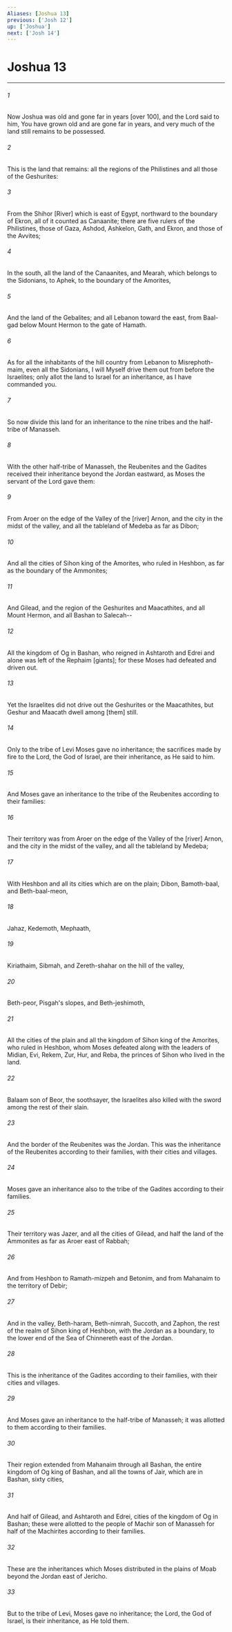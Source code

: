 ```yaml
---
Aliases: [Joshua 13]
previous: ['Josh 12']
up: ['Joshua']
next: ['Josh 14']
---
```

# Joshua 13

***

###### 1 

Now Joshua was old and gone far in years [over 100], and the Lord said to him, You have grown old and are gone far in years, and very much of the land still remains to be possessed. 

###### 2 

This is the land that remains: all the regions of the Philistines and all those of the Geshurites: 

###### 3 

From the Shihor [River] which is east of Egypt, northward to the boundary of Ekron, all of it counted as Canaanite; there are five rulers of the Philistines, those of Gaza, Ashdod, Ashkelon, Gath, and Ekron, and those of the Avvites; 

###### 4 

In the south, all the land of the Canaanites, and Mearah, which belongs to the Sidonians, to Aphek, to the boundary of the Amorites, 

###### 5 

And the land of the Gebalites; and all Lebanon toward the east, from Baal-gad below Mount Hermon to the gate of Hamath. 

###### 6 

As for all the inhabitants of the hill country from Lebanon to Misrephoth-maim, even all the Sidonians, I will Myself drive them out from before the Israelites; only allot the land to Israel for an inheritance, as I have commanded you. 

###### 7 

So now divide this land for an inheritance to the nine tribes and the half-tribe of Manasseh. 

###### 8 

With the other half-tribe of Manasseh, the Reubenites and the Gadites received their inheritance beyond the Jordan eastward, as Moses the servant of the Lord gave them: 

###### 9 

From Aroer on the edge of the Valley of the [river] Arnon, and the city in the midst of the valley, and all the tableland of Medeba as far as Dibon; 

###### 10 

And all the cities of Sihon king of the Amorites, who ruled in Heshbon, as far as the boundary of the Ammonites; 

###### 11 

And Gilead, and the region of the Geshurites and Maacathites, and all Mount Hermon, and all Bashan to Salecah-- 

###### 12 

All the kingdom of Og in Bashan, who reigned in Ashtaroth and Edrei and alone was left of the Rephaim [giants]; for these Moses had defeated and driven out. 

###### 13 

Yet the Israelites did not drive out the Geshurites or the Maacathites, but Geshur and Maacath dwell among [them] still. 

###### 14 

Only to the tribe of Levi Moses gave no inheritance; the sacrifices made by fire to the Lord, the God of Israel, are their inheritance, as He said to him. 

###### 15 

And Moses gave an inheritance to the tribe of the Reubenites according to their families: 

###### 16 

Their territory was from Aroer on the edge of the Valley of the [river] Arnon, and the city in the midst of the valley, and all the tableland by Medeba; 

###### 17 

With Heshbon and all its cities which are on the plain; Dibon, Bamoth-baal, and Beth-baal-meon, 

###### 18 

Jahaz, Kedemoth, Mephaath, 

###### 19 

Kiriathaim, Sibmah, and Zereth-shahar on the hill of the valley, 

###### 20 

Beth-peor, Pisgah's slopes, and Beth-jeshimoth, 

###### 21 

All the cities of the plain and all the kingdom of Sihon king of the Amorites, who ruled in Heshbon, whom Moses defeated along with the leaders of Midian, Evi, Rekem, Zur, Hur, and Reba, the princes of Sihon who lived in the land. 

###### 22 

Balaam son of Beor, the soothsayer, the Israelites also killed with the sword among the rest of their slain. 

###### 23 

And the border of the Reubenites was the Jordan. This was the inheritance of the Reubenites according to their families, with their cities and villages. 

###### 24 

Moses gave an inheritance also to the tribe of the Gadites according to their families. 

###### 25 

Their territory was Jazer, and all the cities of Gilead, and half the land of the Ammonites as far as Aroer east of Rabbah; 

###### 26 

And from Heshbon to Ramath-mizpeh and Betonim, and from Mahanaim to the territory of Debir; 

###### 27 

And in the valley, Beth-haram, Beth-nimrah, Succoth, and Zaphon, the rest of the realm of Sihon king of Heshbon, with the Jordan as a boundary, to the lower end of the Sea of Chinnereth east of the Jordan. 

###### 28 

This is the inheritance of the Gadites according to their families, with their cities and villages. 

###### 29 

And Moses gave an inheritance to the half-tribe of Manasseh; it was allotted to them according to their families. 

###### 30 

Their region extended from Mahanaim through all Bashan, the entire kingdom of Og king of Bashan, and all the towns of Jair, which are in Bashan, sixty cities, 

###### 31 

And half of Gilead, and Ashtaroth and Edrei, cities of the kingdom of Og in Bashan; these were allotted to the people of Machir son of Manasseh for half of the Machirites according to their families. 

###### 32 

These are the inheritances which Moses distributed in the plains of Moab beyond the Jordan east of Jericho. 

###### 33 

But to the tribe of Levi, Moses gave no inheritance; the Lord, the God of Israel, is their inheritance, as He told them.
